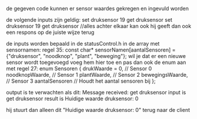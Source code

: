 de gegeven code kunnen er sensor waardes gekregen en ingevuld worden

de volgende inputs zijn geldig:
set druksensor 19
get druksensor
set druksensor 19 get druksensor //alles achter elkaar kan ook hij geeft dan ook een respons op de juiste wijze terug

de inputs worden bepaald in de statusControl.h in de array met sensornamen:
regel 35:    const char* sensorNamen[aantalSensoren] = {"druksensor", "noodknop", "plant", "beweging"};
wil je dat er een nieuwe sensor wordt toegevoegd voeg hem hier toe en pas dan ook de enum aan met
regel 27: enum Sensoren {
        drukWaarde = 0,   // Sensor 0
        noodknopWaarde,         // Sensor 1
        plantWaarde,      // Sensor 2
        bewegingsWaarde,   // Sensor 3
        aantalSensoren   // Houdt het aantal sensoren bij
    };

output is te verwachten als dit:
Message received: get druksensor
input is get druksensor
result is Huidige waarde druksensor: 0

hij stuurt dan alleen dit "Huidige waarde druksensor: 0" terug naar de client
